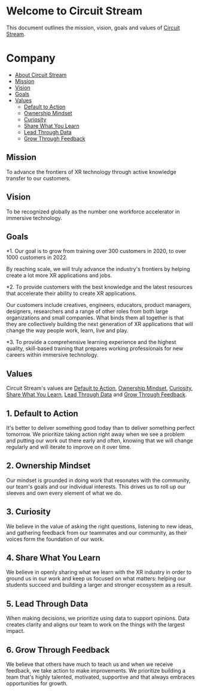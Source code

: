 # Welcome to Circuit Stream

This document outlines the mission, vision, goals and values of [Circuit Stream](https://circuitstream.com/).

# Company

- [About Circuit Stream](url)
- [Mission](#mission)
- [Vision](#vision)
- [Goals](#goals)
- [Values](#values)
  - [Default to Action](#value_a)
  - [Ownership Mindset](#value_b)
  - [Curiosity](#value_c)
  - [Share What You Learn](#value_d)
  - [Lead Through Data](#value_e)
  - [Grow Through Feedback](#value_f)

## <a name="mission"></a>Mission

To advance the frontiers of XR technology through active knowledge transfer to our customers.

## <a name="vision"></a>Vision
 
To be recognized globally as the number one workforce accelerator in immersive technology.

## <a name="goals"></a>Goals

*1. Our goal is to grow from training over 300 customers in 2020, to over 1000 customers in 2022.

By reaching scale, we will truly advance the industry's frontiers by helping create a lot more XR applications and jobs.

*2. To provide customers with the best knowledge and the latest resources that accelerate their ability to create XR applications. 

Our customers include creatives, engineers, educators, product managers, designers, researchers and a range of other roles from both large organizations and small companies. What binds them all together is that they are collectively building the next generation of XR applications that will change the way people work, learn, live and play.

*3. To provide a comprehensive learning experience and the highest quality, skill-based training that prepares working professionals for new careers within immersive technology.

## <a name="values"></a>Values

Circuit Stream's values are [Default to Action](#value_a), [Ownership Mindset](#value_b), [Curiosity](#value_c), [Share What You Learn](#value_d), [Lead Through Data](#value_e) and [Grow Through Feedback](#values_f).

## <a name="value_a"></a>1. Default to Action

It's better to deliver something good today than to deliver something perfect tomorrow. We prioritize taking action right away when we see a problem and putting our work out there early and often, knowing that we will change regularly and will iterate to improve on it over time.

## <a name="value_b"></a>2. Ownership Mindset

Our mindset is grounded in doing work that resonates with the community, our team's goals and our individual interests. This drives us to roll up our sleeves and own every element of what we do. 

## <a name="value_c"></a>3. Curiosity

We believe in the value of asking the right questions, listening to new ideas, and gathering feedback from our teammates and our community, as their voices form the foundation of our work.

## <a name="value_d"></a>4. Share What You Learn

We believe in openly sharing what we learn with the XR industry in order to ground us in our work and keep us focused on what matters: helping our students succeed and building a larger and stronger ecosystem as a result.

## <a name="value_e"></a>5. Lead Through Data

When making decisions, we prioritize using data to support opinions. Data creates clarity and aligns our team to work on the things with the largest impact.

## <a name="value_f"></a>6. Grow Through Feedback

We believe that others have much to teach us and when we receive feedback, we take action to make improvements. We prioritize building a team that's highly talented, motivated, supportive and that always embraces opportunities for growth.
